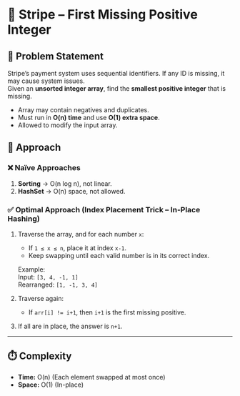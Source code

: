 # 🏦 Stripe – First Missing Positive Integer

## 📌 Problem Statement
Stripe’s payment system uses sequential identifiers. If any ID is missing, it may cause system issues.  
Given an **unsorted integer array**, find the **smallest positive integer** that is missing.

- Array may contain negatives and duplicates.
- Must run in **O(n) time** and use **O(1) extra space**.
- Allowed to modify the input array.

## 🔑 Approach
### ❌ Naïve Approaches
1. **Sorting** → O(n log n), not linear.  
2. **HashSet** → O(n) space, not allowed.  

### ✅ Optimal Approach (Index Placement Trick – In-Place Hashing)
1. Traverse the array, and for each number `x`:
   - If `1 ≤ x ≤ n`, place it at index `x-1`.  
   - Keep swapping until each valid number is in its correct index.  

   Example:  
   Input: `[3, 4, -1, 1]`  
   Rearranged: `[1, -1, 3, 4]`  

2. Traverse again:  
   - If `arr[i] != i+1`, then `i+1` is the first missing positive.  

3. If all are in place, the answer is `n+1`.  

---

## ⏱️ Complexity
- **Time:** O(n) (Each element swapped at most once)  
- **Space:** O(1) (In-place)
